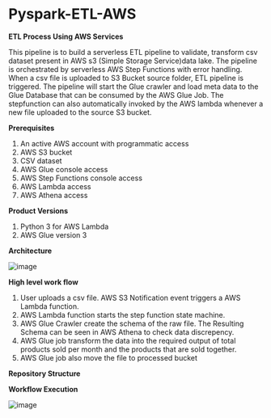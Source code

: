 # Pyspark-ETL-AWS

**ETL Process Using AWS Services**

This pipeline is to build a serverless ETL pipeline to validate, transform csv dataset present in AWS s3 (Simple Storage Service)data lake. The pipeline is orchestrated by serverless AWS Step Functions with error handling. When a csv file is uploaded to S3 Bucket source folder, ETL pipeline is triggered. The pipeline will start the Glue crawler and load meta data to the Glue Database that can be consumed by the AWS Glue Job. The stepfunction can also automatically invoked by the AWS lambda whenever a new file uploaded to the source S3 bucket. 

**Prerequisites**

1. An active AWS account with programmatic access
3. AWS S3 bucket
4. CSV dataset
5. AWS Glue console access
6. AWS Step Functions console access
7. AWS Lambda access
8. AWS Athena access

**Product Versions**

1. Python 3 for AWS Lambda
2. AWS Glue version 3

**Architecture**

![image](https://github.com/ntc2818/Pyspark-ETL-AWS/assets/43464281/2924d4ae-92d9-401a-8570-0013f4ee374e)

**High level work flow**

1. User uploads a csv file. AWS S3 Notification event triggers a AWS Lambda function.
2. AWS Lambda function starts the step function state machine.
3. AWS Glue Crawler create the schema of the raw file. The Resulting Schema can be seen in AWS Athena to check data discrepency. 
4. AWS Glue job transform the data into the required output of total products sold per month and the products that are sold together.
5. AWS Glue job also move the file to processed bucket

**Repository Structure**



**Workflow Execution**

![image](https://github.com/ntc2818/Pyspark-ETL-AWS/assets/43464281/d66daadd-6e2e-4b44-b55f-e72059062b39)


